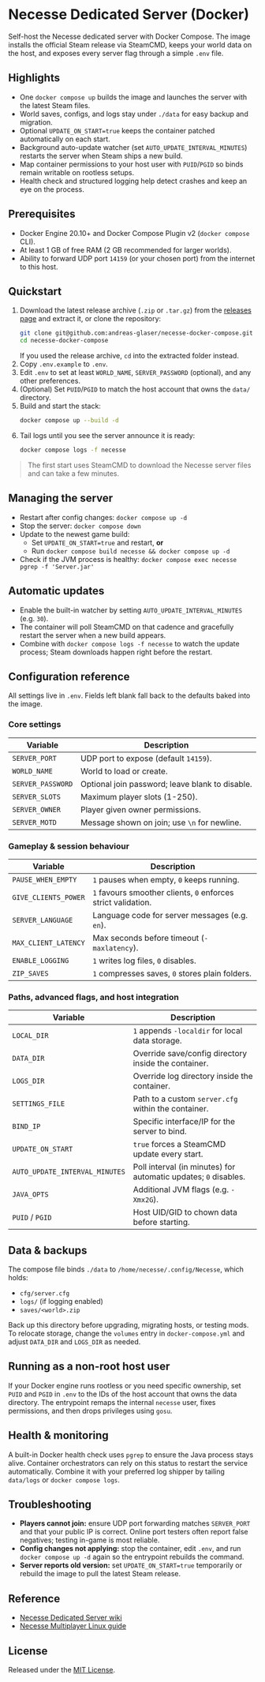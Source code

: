 # Necesse Dedicated Server (Docker)

Self-host the Necesse dedicated server with Docker Compose. The image installs the official Steam release via SteamCMD, keeps your world data on the host, and exposes every server flag through a simple `.env` file.

## Highlights
- One `docker compose up` builds the image and launches the server with the latest Steam files.
- World saves, configs, and logs stay under `./data` for easy backup and migration.
- Optional `UPDATE_ON_START=true` keeps the container patched automatically on each start.
- Background auto-update watcher (set `AUTO_UPDATE_INTERVAL_MINUTES`) restarts the server when Steam ships a new build.
- Map container permissions to your host user with `PUID`/`PGID` so binds remain writable on rootless setups.
- Health check and structured logging help detect crashes and keep an eye on the process.

## Prerequisites
- Docker Engine 20.10+ and Docker Compose Plugin v2 (`docker compose` CLI).
- At least 1 GB of free RAM (2 GB recommended for larger worlds).
- Ability to forward UDP port `14159` (or your chosen port) from the internet to this host.

## Quickstart
1. Download the latest release archive (`.zip` or `.tar.gz`) from the [releases page](https://github.com/andreas-glaser/necesse-docker-compose/releases) and extract it, or clone the repository:
   ```bash
   git clone git@github.com:andreas-glaser/necesse-docker-compose.git
   cd necesse-docker-compose
   ```
   If you used the release archive, `cd` into the extracted folder instead.
2. Copy `.env.example` to `.env`.
3. Edit `.env` to set at least `WORLD_NAME`, `SERVER_PASSWORD` (optional), and any other preferences.
4. (Optional) Set `PUID`/`PGID` to match the host account that owns the `data/` directory.
5. Build and start the stack:
   ```bash
   docker compose up --build -d
   ```
6. Tail logs until you see the server announce it is ready:
   ```bash
   docker compose logs -f necesse
   ```

> The first start uses SteamCMD to download the Necesse server files and can take a few minutes.

## Managing the server
- Restart after config changes: `docker compose up -d`
- Stop the server: `docker compose down`
- Update to the newest game build:
  - Set `UPDATE_ON_START=true` and restart, **or**
  - Run `docker compose build necesse && docker compose up -d`
- Check if the JVM process is healthy: `docker compose exec necesse pgrep -f 'Server.jar'`

## Automatic updates
- Enable the built-in watcher by setting `AUTO_UPDATE_INTERVAL_MINUTES` (e.g. `30`).
- The container will poll SteamCMD on that cadence and gracefully restart the server when a new build appears.
- Combine with `docker compose logs -f necesse` to watch the update process; Steam downloads happen right before the restart.

## Configuration reference
All settings live in `.env`. Fields left blank fall back to the defaults baked into the image.

### Core settings
| Variable | Description |
| --- | --- |
| `SERVER_PORT` | UDP port to expose (default `14159`). |
| `WORLD_NAME` | World to load or create. |
| `SERVER_PASSWORD` | Optional join password; leave blank to disable. |
| `SERVER_SLOTS` | Maximum player slots (1-250). |
| `SERVER_OWNER` | Player given owner permissions. |
| `SERVER_MOTD` | Message shown on join; use `\n` for newline. |

### Gameplay & session behaviour
| Variable | Description |
| --- | --- |
| `PAUSE_WHEN_EMPTY` | `1` pauses when empty, `0` keeps running. |
| `GIVE_CLIENTS_POWER` | `1` favours smoother clients, `0` enforces strict validation. |
| `SERVER_LANGUAGE` | Language code for server messages (e.g. `en`). |
| `MAX_CLIENT_LATENCY` | Max seconds before timeout (`-maxlatency`). |
| `ENABLE_LOGGING` | `1` writes log files, `0` disables. |
| `ZIP_SAVES` | `1` compresses saves, `0` stores plain folders. |

### Paths, advanced flags, and host integration
| Variable | Description |
| --- | --- |
| `LOCAL_DIR` | `1` appends `-localdir` for local data storage. |
| `DATA_DIR` | Override save/config directory inside the container. |
| `LOGS_DIR` | Override log directory inside the container. |
| `SETTINGS_FILE` | Path to a custom `server.cfg` within the container. |
| `BIND_IP` | Specific interface/IP for the server to bind. |
| `UPDATE_ON_START` | `true` forces a SteamCMD update every start. |
| `AUTO_UPDATE_INTERVAL_MINUTES` | Poll interval (in minutes) for automatic updates; `0` disables. |
| `JAVA_OPTS` | Additional JVM flags (e.g. `-Xmx2G`). |
| `PUID` / `PGID` | Host UID/GID to chown data before starting. |

## Data & backups
The compose file binds `./data` to `/home/necesse/.config/Necesse`, which holds:
- `cfg/server.cfg`
- `logs/` (if logging enabled)
- `saves/<world>.zip`

Back up this directory before upgrading, migrating hosts, or testing mods. To relocate storage, change the `volumes` entry in `docker-compose.yml` and adjust `DATA_DIR` and `LOGS_DIR` as needed.

## Running as a non-root host user
If your Docker engine runs rootless or you need specific ownership, set `PUID` and `PGID` in `.env` to the IDs of the host account that owns the data directory. The entrypoint remaps the internal `necesse` user, fixes permissions, and then drops privileges using `gosu`.

## Health & monitoring
A built-in Docker health check uses `pgrep` to ensure the Java process stays alive. Container orchestrators can rely on this status to restart the service automatically. Combine it with your preferred log shipper by tailing `data/logs` or `docker compose logs`.

## Troubleshooting
- **Players cannot join:** ensure UDP port forwarding matches `SERVER_PORT` and that your public IP is correct. Online port testers often report false negatives; testing in-game is most reliable.
- **Config changes not applying:** stop the container, edit `.env`, and run `docker compose up -d` again so the entrypoint rebuilds the command.
- **Server reports old version:** set `UPDATE_ON_START=true` temporarily or rebuild the image to pull the latest Steam release.

## Reference
- [Necesse Dedicated Server wiki](https://wiki.necesse.net/wiki/Dedicated_server)
- [Necesse Multiplayer Linux guide](https://wiki.necesse.net/wiki/Multiplayer-Linux)

## License
Released under the [MIT License](LICENSE).
